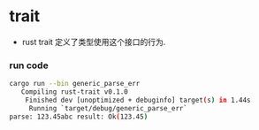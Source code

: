 # trait

* rust trait 定义了类型使用这个接口的行为.



### run code

```sh
cargo run --bin generic_parse_err
   Compiling rust-trait v0.1.0
    Finished dev [unoptimized + debuginfo] target(s) in 1.44s
     Running `target/debug/generic_parse_err`
parse: 123.45abc result: Ok(123.45)
```